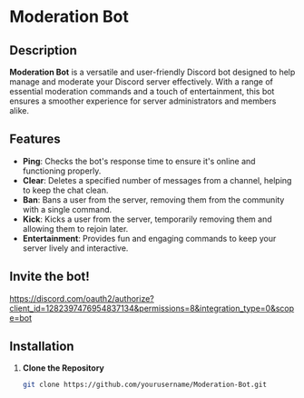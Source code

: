 # Moderation Bot

## Description

**Moderation Bot** is a versatile and user-friendly Discord bot designed to help manage and moderate your Discord server effectively. With a range of essential moderation commands and a touch of entertainment, this bot ensures a smoother experience for server administrators and members alike.

## Features

- **Ping**: Checks the bot's response time to ensure it's online and functioning properly.
- **Clear**: Deletes a specified number of messages from a channel, helping to keep the chat clean.
- **Ban**: Bans a user from the server, removing them from the community with a single command.
- **Kick**: Kicks a user from the server, temporarily removing them and allowing them to rejoin later.
- **Entertainment**: Provides fun and engaging commands to keep your server lively and interactive.

## Invite the bot!

https://discord.com/oauth2/authorize?client_id=1282397476954837134&permissions=8&integration_type=0&scope=bot

## Installation

1. **Clone the Repository**

   ```bash
   git clone https://github.com/yourusername/Moderation-Bot.git
